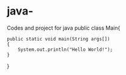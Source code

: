 # java-
Codes and project for java
public class Main{

    public static void main(String args[])
    {
        System.out.println("Hello World!");
    }
}
